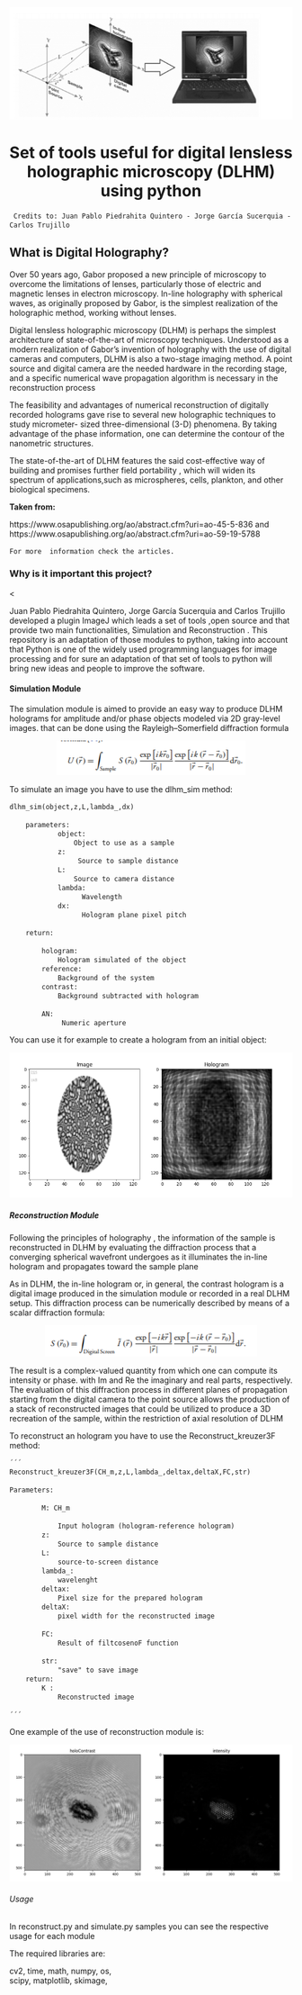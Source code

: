 <div align="center">
    <img src="./resources/DLHM.png"><img>

</div>
<h1 align="center">Set of tools useful for digital lensless holographic microscopy (DLHM) using  python  </h1>

<p>
     
     Credits to: Juan Pablo Piedrahita Quintero - Jorge García Sucerquia - Carlos Trujillo
</p>

<h2>What is Digital Holography?</h2>

<p>
    Over 50 years ago, Gabor proposed a new principle of
microscopy to overcome the limitations of lenses, particularly
those of electric and magnetic lenses in electron
microscopy. In-line holography with spherical
waves, as originally proposed by Gabor, is the simplest
realization of the holographic method, working
without lenses.
</p>

<p>
Digital lensless holographic microscopy (DLHM) is perhaps
the simplest architecture of state-of-the-art of microscopy
techniques. Understood as a modern realization of Gabor’s
invention of holography  with the use of digital cameras
and computers, DLHM is also a two-stage imaging method.
A point source and digital camera are the needed hardware in
the recording stage, and a specific numerical wave propagation algorithm is necessary in the reconstruction process
</p>

<p>
The feasibility and advantages of numerical reconstruction
of digitally recorded holograms gave rise to
several new holographic techniques to study micrometer-
sized three-dimensional (3-D) phenomena. By
taking advantage of the phase information, one can
determine the contour of the nanometric structures.

</p>
<p>
 The state-of-the-art of DLHM features the said cost-effective way
of building and promises further field portability , which
will widen its spectrum of applications,such as microspheres,
 cells, plankton, and other biological specimens.
</p>




<p>
    <b>Taken from:</b></p> 
    
  <p>  https://www.osapublishing.org/ao/abstract.cfm?uri=ao-45-5-836  and  https://www.osapublishing.org/ao/abstract.cfm?uri=ao-59-19-5788 </p> 

    For more  information check the articles.


<h3>Why is it important this project?</h3>

<
<p>
     Juan Pablo Piedrahita Quintero,  Jorge García Sucerquia and Carlos Trujillo developed a  plugin ImageJ which leads a set of tools ,open source and that provide two main functionalities, Simulation and Reconstruction . This repository is an adaptation of those modules to python, taking into account that Python is one of the widely used programming languages for image processing and for sure an adaptation of that set of tools to python will bring new ideas and people to improve the software.

</p>


<h4> Simulation Module </h4>

<p>
The simulation module
is aimed to provide an easy way to produce DLHM holograms
for amplitude and/or phase objects modeled via 2D gray-level
images. that can be done using the  Rayleigh–Somerfield diffraction
formula
</p>


<div align="center">
    <img src="./resources/equation.png"><img>

</div>



<p> To simulate an image you have to use the dlhm_sim method: </p>

```
dlhm_sim(object,z,L,lambda_,dx)

    parameters:
            object:  
                Object to use as a sample 
            z:      
                 Source to sample distance
            L:
                Source to camera distance
            lambda:
                  Wavelength
            dx:
                  Hologram plane pixel pitch

    return:

        hologram:
            Hologram simulated of the object
        reference:
            Background of the system
        contrast: 
            Background subtracted with hologram

        AN:
             Numeric aperture

```


<p> You can use it for example to create a hologram from an initial object:</p>

<div align="center">
    <img src="./resources/simulation_result.png"><img>

    
</div>

<h5> Reconstruction Module </h5>

<p>
Following the principles of holography , the information
of the sample  is reconstructed in DLHM by evaluating
the diffraction process that a converging spherical wavefront
undergoes as it illuminates the in-line hologram
 and propagates toward the sample plane

</p>

<p>
As in DLHM,
the in-line hologram or, in general, the contrast hologram is a
digital image produced in the simulation module or recorded in
a real DLHM setup. This diffraction process can be numerically
described by means of a scalar diffraction formula:

</p>

<div align="center">
    <img src="./resources/eq2.png"><img>

</div>
<p>
The result  is a complex-valued quantity from
which one can compute its intensity or phase.
with Im and Re the
imaginary and real parts, respectively. The evaluation of this
diffraction process in different planes of propagation starting
from the digital camera to the point source allows the production of a stack of reconstructed images that could be utilized to
produce a 3D recreation of the sample, within the restriction of
axial resolution of DLHM
</p>

<p> To reconstruct an hologram you have to use the Reconstruct_kreuzer3F method: </p>

    ´´´
    Reconstruct_kreuzer3F(CH_m,z,L,lambda_,deltax,deltaX,FC,str)

    Parameters:

            M: CH_m

                Input hologram (hologram-reference hologram)
            z:
                Source to sample distance
            L:
                source-to-screen distance
            lambda_:
                wavelenght
            deltax:
                Pixel size for the prepared hologram
            deltaX: 
                pixel width for the reconstructed image

            FC: 
                Result of filtcosenoF function

            str:
                "save" to save image
        return: 
            K :
                Reconstructed image

    ´´´
<p> One example of the use of reconstruction module is:</p>

<div align="center">
    <img src="./resources/result.PNG"><img>

</div>

<h6>Usage</h6>

<p>
In reconstruct.py and simulate.py samples you can see the respective usage for each module
</p>


<p>The required libraries are:

 cv2, 
 time, 
 math, 
 numpy, 
 os,    
 scipy, 
 matplotlib, 
 skimage,   

</p>

